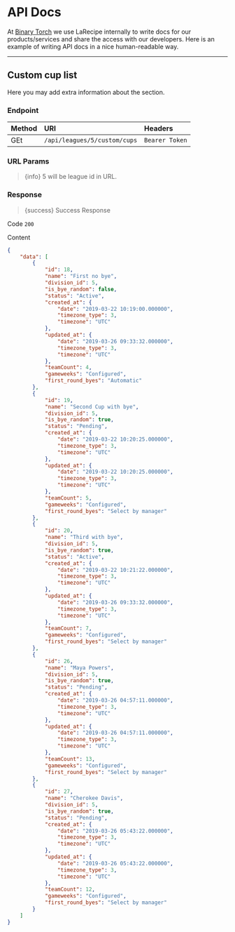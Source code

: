 # API Docs

At [Binary Torch](https://binarytorch.com.my/) we use LaRecipe internally to write docs for our products/services and share the access with our developers. Here is an example of writing API docs in a nice human-readable way.

---
<a name=""></a>
## Custom cup list

Here you may add extra information about the section.

### Endpoint

|Method|URI|Headers|
|:-|:-|:-|
|GEt|`/api/leagues/5/custom/cups`|`Bearer Token`|

### URL Params

> {info} 5 will be league id in URL.

### Response

> {success} Success Response

Code `200`

Content

```json
{
    "data": [
        {
            "id": 18,
            "name": "First no bye",
            "division_id": 5,
            "is_bye_random": false,
            "status": "Active",
            "created_at": {
                "date": "2019-03-22 10:19:00.000000",
                "timezone_type": 3,
                "timezone": "UTC"
            },
            "updated_at": {
                "date": "2019-03-26 09:33:32.000000",
                "timezone_type": 3,
                "timezone": "UTC"
            },
            "teamCount": 4,
            "gameweeks": "Configured",
            "first_round_byes": "Automatic"
        },
        {
            "id": 19,
            "name": "Second Cup with bye",
            "division_id": 5,
            "is_bye_random": true,
            "status": "Pending",
            "created_at": {
                "date": "2019-03-22 10:20:25.000000",
                "timezone_type": 3,
                "timezone": "UTC"
            },
            "updated_at": {
                "date": "2019-03-22 10:20:25.000000",
                "timezone_type": 3,
                "timezone": "UTC"
            },
            "teamCount": 5,
            "gameweeks": "Configured",
            "first_round_byes": "Select by manager"
        },
        {
            "id": 20,
            "name": "Third with bye",
            "division_id": 5,
            "is_bye_random": true,
            "status": "Active",
            "created_at": {
                "date": "2019-03-22 10:21:22.000000",
                "timezone_type": 3,
                "timezone": "UTC"
            },
            "updated_at": {
                "date": "2019-03-26 09:33:32.000000",
                "timezone_type": 3,
                "timezone": "UTC"
            },
            "teamCount": 7,
            "gameweeks": "Configured",
            "first_round_byes": "Select by manager"
        },
        {
            "id": 26,
            "name": "Maya Powers",
            "division_id": 5,
            "is_bye_random": true,
            "status": "Pending",
            "created_at": {
                "date": "2019-03-26 04:57:11.000000",
                "timezone_type": 3,
                "timezone": "UTC"
            },
            "updated_at": {
                "date": "2019-03-26 04:57:11.000000",
                "timezone_type": 3,
                "timezone": "UTC"
            },
            "teamCount": 13,
            "gameweeks": "Configured",
            "first_round_byes": "Select by manager"
        },
        {
            "id": 27,
            "name": "Cherokee Davis",
            "division_id": 5,
            "is_bye_random": true,
            "status": "Pending",
            "created_at": {
                "date": "2019-03-26 05:43:22.000000",
                "timezone_type": 3,
                "timezone": "UTC"
            },
            "updated_at": {
                "date": "2019-03-26 05:43:22.000000",
                "timezone_type": 3,
                "timezone": "UTC"
            },
            "teamCount": 12,
            "gameweeks": "Configured",
            "first_round_byes": "Select by manager"
        }
    ]
}
```
